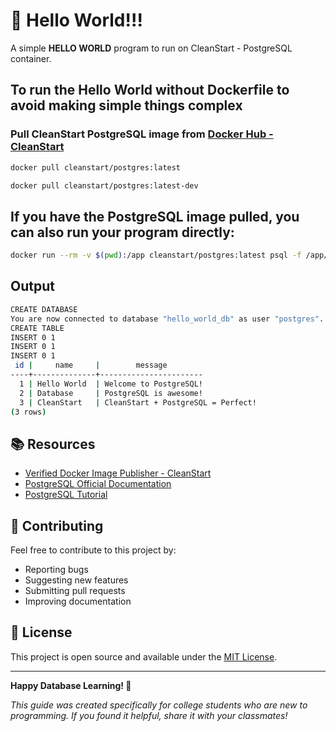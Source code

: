 # 🚀 Hello World!!! 

A simple **HELLO WORLD** program to run on CleanStart - PostgreSQL container. 

## To run the Hello World without Dockerfile to avoid making simple things complex

### Pull CleanStart PostgreSQL image from [Docker Hub - CleanStart](https://hub.docker.com/u/cleanstart) 
```bash
docker pull cleanstart/postgres:latest
```
```bash
docker pull cleanstart/postgres:latest-dev
```

## If you have the PostgreSQL image pulled, you can also run your program directly:
```bash
docker run --rm -v $(pwd):/app cleanstart/postgres:latest psql -f /app/hello_world.sql
```
## Output 
```bash
CREATE DATABASE
You are now connected to database "hello_world_db" as user "postgres".
CREATE TABLE
INSERT 0 1
INSERT 0 1
INSERT 0 1
 id |     name     |        message        
----+--------------+-----------------------
  1 | Hello World  | Welcome to PostgreSQL!
  2 | Database     | PostgreSQL is awesome!
  3 | CleanStart   | CleanStart + PostgreSQL = Perfect!
(3 rows)
```

## 📚 Resources

- [Verified Docker Image Publisher - CleanStart](https://cleanstart.com/)
- [PostgreSQL Official Documentation](https://www.postgresql.org/docs/)
- [PostgreSQL Tutorial](https://www.postgresqltutorial.com/)

## 🤝 Contributing

Feel free to contribute to this project by:
- Reporting bugs
- Suggesting new features
- Submitting pull requests
- Improving documentation

## 📄 License
This project is open source and available under the [MIT License](LICENSE).

---

**Happy Database Learning! 🚀**

*This guide was created specifically for college students who are new to programming. If you found it helpful, share it with your classmates!*
